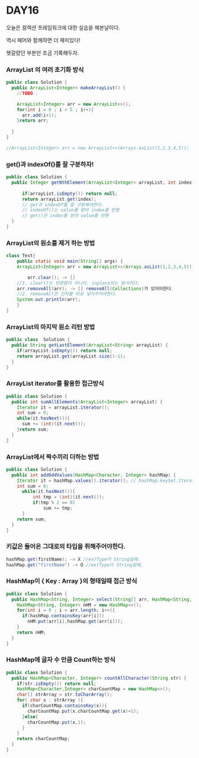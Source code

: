 # DAY16
오늘은 컬렉션 프레임워크에 대한 실습을 해본날이다.

역시 페어와 함께하면 더 재미있다!

헷갈렸던 부분만 조금 기록해두자.

### ArrayList 의 여러 초기화 방식

```java
public class Solution { 
  public ArrayList<Integer> makeArrayList() {
    //TODO..

    ArrayList<Integer> arr = new ArrayList<>();
    for(int i = 0 ; i < 5 ; i++){
      arr.add(i+1);
    }return arr;
  
  }
}

//ArrayList<Integer> arr = new ArrayList<>(Arrays.asList(1,2,3,4,5));
```

### get()과 indexOf()를 잘 구분하자!

```java
public class Solution { 
  public Integer getNthElement(ArrayList<Integer> arrayList, int index) {
    
      if(arrayList.isEmpty()) return null;
      return arrayList.get(index);
      // get과 indexOf를 잘 구분해야한다.
      // indexOf()는 value를 받아 index를 반환
      // get()은 index를 받아 value를 반환
  }
}
```

### ArrayList의 원소를 제거 하는 방법

```java
class Test{
    public static void main(String[] args) {
    ArrayList<Integer> arr = new ArrayList<>(Arrays.asList(1,2,3,4,5));

		arr.clear(); -> []
    //1. clear()는 반환형이 아니라. inplace되는 방식이다.
    arr.removeAll(arr); -> [] removeAll(Collections)가 있어야한다.
    //2. removeAll은 인자를 따로 넣어주어야한다.
    System.out.println(arr);
    }
}
```

### ArrayList의 마지막 원소 리턴 방법

```java
public class  Solution { 
  public String getLastElement(ArrayList<String> arrayList) {
    if(arrayList.isEmpty()) return null;
    return arrayList.get(arrayList.size()-1);
  }
}
```

### ArrayList iterator를 활용한 접근방식

```java
public class Solution { 
  public int sumAllElements(ArrayList<Integer> arrayList) {
    Iterator it = arrayList.iterator();
    int sum = 0;
    while(it.hasNext()){
      sum += (int)(it.next());
    }return sum;
  }
}
```

### ArrayList에서 짝수끼리 더하는 방법

```java
public class Solution { 
  public int addOddValues(HashMap<Character, Integer> hashMap) {
    Iterator it = hashMap.values().iterator(); // hashMap.keySet.Iterator
    int sum = 0;  
      while(it.hasNext()){
          int tmp = (int)(it.next());
          if(tmp % 2 == 0)
              sum += tmp;
      }
    return sum;
  }
}
```

### 키값은 들어온 그대로의 타입을 취해주어야한다.

```java
hashMap.get(firstName); -> X //ex)Type이 String일때.
hashMap.get("firstName") -> O //ex)Type이 String일때,
```

### HashMap이 { Key : Array }의 형태일때 접근 방식

```java
public class Solution { 
  public HashMap<String, Integer> select(String[] arr, HashMap<String, Integer> hashMap) {
    HashMap<String, Integer> nHM = new HashMap<>(); 
    for(int i = 0 ; i < arr.length; i++){
      if(hashMap.containsKey(arr[i]))
        nHM.put(arr[i],hashMap.get(arr[i]));
    }
    return nHM;
  }
}
```

### HashMap에 글자 수 만큼 Count하는 방식

```java
public class Solution { 
  public HashMap<Character, Integer> countAllCharacter(String str) {
    if(str.isEmpty()) return null;
    HashMap<Character,Integer> charCountMap = new HashMap<>();
    char[] strArray = str.toCharArray();
    for( char x : strArray ){
      if(charCountMap.containsKey(x)){
        charCountMap.put(x,charCountMap.get(x)+1);
      }else{
        charCountMap.put(x,1);
      }
    }
    return charCountMap;
  }
}
```
